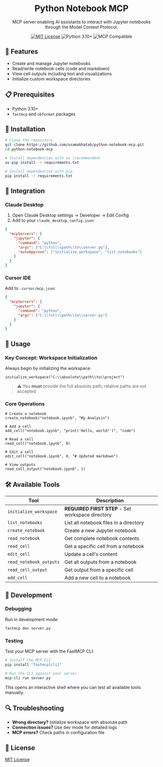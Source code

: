 <div align="center">
  <h1>Python Notebook MCP</h1>
  <p>MCP server enabling AI assistants to interact with Jupyter notebooks through the Model Context Protocol.</p>
  <p>
    <a href="LICENSE"><img src="https://img.shields.io/badge/License-MIT-blue.svg" alt="MIT License"/></a>
    <img src="https://img.shields.io/badge/Python-3.10+-blue.svg" alt="Python 3.10+"/>
    <img src="https://img.shields.io/badge/MCP-Compatible-orange.svg" alt="MCP Compatible"/>
  </p>
</div>

## 🚀 Features

- Create and manage Jupyter notebooks
- Read/write notebook cells (code and markdown)
- View cell outputs including text and visualizations
- Initialize custom workspace directories

## 📋 Prerequisites

- Python 3.10+
- `fastmcp` and `nbformat` packages

## 🔧 Installation

```bash
# Clone the repository
git clone https://github.com/usamakhatab/python-notebook-mcp.git
cd python-notebook-mcp

# Install dependencies with uv (recommended)
uv pip install -r requirements.txt

# Install dependencies with pip
pip install -r requirements.txt
```

## 🔌 Integration

### Claude Desktop

1. Open Claude Desktop settings → Developer → Edit Config
2. Add to your `claude_desktop_config.json`:

```json
{
  "mcpServers": {
    "jupyter": {
      "command": "python",
      "args": ["C:\\full\\path\\to\\server.py"],
      "autoApprove": ["initialize_workspace", "list_notebooks"]
    }
  }
}
```

### Cursor IDE

Add to `.cursor/mcp.json`:

```json
{
  "mcpServers": {
    "jupyter": {
      "command": "python",
      "args": ["C:\\full\\path\\to\\server.py"]
    }
  }
}
```

## 📘 Usage

### Key Concept: Workspace Initialization

Always begin by initializing the workspace:

```
initialize_workspace("C:\\absolute\\path\\to\\project")
```

> ⚠️ You **must** provide the full absolute path; relative paths are not accepted

### Core Operations

```
# Create a notebook
create_notebook("notebook.ipynb", "My Analysis")

# Add a cell
add_cell("notebook.ipynb", "print('Hello, world!')", "code")

# Read a cell
read_cell("notebook.ipynb", 0)

# Edit a cell
edit_cell("notebook.ipynb", 0, "# Updated markdown")

# View outputs
read_cell_output("notebook.ipynb", 1)
```

## 🛠️ Available Tools

| Tool | Description |
|------|-------------|
| `initialize_workspace` | **REQUIRED FIRST STEP** - Set workspace directory |
| `list_notebooks` | List all notebook files in a directory |
| `create_notebook` | Create a new Jupyter notebook |
| `read_notebook` | Get complete notebook contents |
| `read_cell` | Get a specific cell from a notebook |
| `edit_cell` | Update a cell's content |
| `read_notebook_outputs` | Get all outputs from a notebook |
| `read_cell_output` | Get output from a specific cell |
| `add_cell` | Add a new cell to a notebook |

## 🧪 Development

### Debugging

Run in development mode:
```bash
fastmcp dev server.py
```

### Testing

Test your MCP server with the FastMCP CLI:

```bash
# Install the MCP CLI
pip install "fastmcp[cli]"

# Run the CLI against your server
mcp-cli run server.py
```

This opens an interactive shell where you can test all available tools manually.

## 🔍 Troubleshooting

- **Wrong directory?** Initialize workspace with absolute path
- **Connection issues?** Use dev mode for detailed logs
- **MCP errors?** Check paths in configuration file

## 📄 License

[MIT License](LICENSE) 